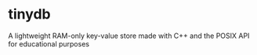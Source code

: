 # tinydb
A lightweight RAM-only key-value store made with C++ and the POSIX API for educational purposes
